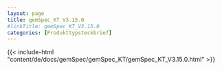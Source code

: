 ```yaml
---
layout: page
title: gemSpec_KT_V3.15.0
#linkTitle: gemSpec_KT_V3.15.0
categories: [Produkttypsteckbrief]
---
```

{{< include-html "content/de/docs/gemSpec/gemSpec_KT/gemSpec_KT_V3.15.0.html" >}}